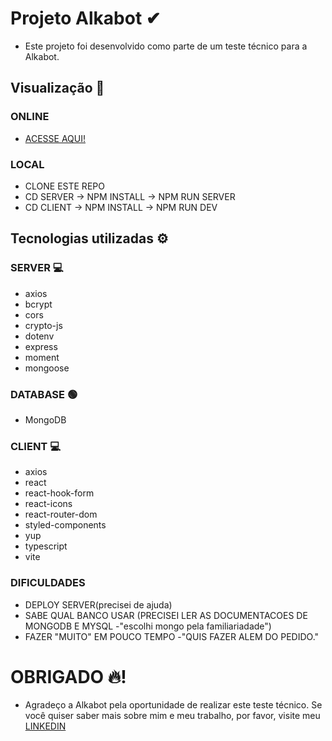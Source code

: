 # Projeto Alkabot ✔

- Este projeto foi desenvolvido como parte de um teste técnico para a Alkabot.

## Visualização 🔗
### ONLINE
- [ACESSE AQUI!](https://alkabot.vercel.app)
### LOCAL
- CLONE ESTE REPO
- CD SERVER -> NPM INSTALL -> NPM RUN SERVER
- CD CLIENT -> NPM INSTALL -> NPM RUN DEV
 ## Tecnologias utilizadas ⚙

### SERVER 💻

- axios
- bcrypt
- cors
- crypto-js
- dotenv
- express
- moment
- mongoose

### DATABASE 🟢

- MongoDB

### CLIENT 💻

- axios
- react
- react-hook-form
- react-icons
- react-router-dom
- styled-components
- yup
- typescript
- vite

### DIFICULDADES 

- DEPLOY SERVER(precisei de ajuda)
- SABE QUAL BANCO USAR (PRECISEI LER AS DOCUMENTACOES DE MONGODB E MYSQL -"escolhi mongo pela familiariadade")
- FAZER "MUITO" EM POUCO TEMPO -"QUIS FAZER ALEM DO PEDIDO."

# OBRIGADO 🔥!

- Agradeço a Alkabot pela oportunidade de realizar este teste técnico. Se você quiser saber mais sobre mim e meu trabalho, por favor, visite meu [LINKEDIN](https://www.linkedin.com/in/guidev-onn/)
